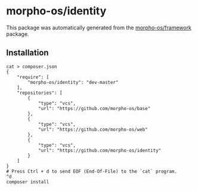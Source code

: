 # morpho-os/identity

This package was automatically generated from the [morpho-os/framework](https://github.com/morpho-os/framework) package.


## Installation

```
cat > composer.json
{
    "require": [
        "morpho-os/identity": "dev-master"
    ],
    "repositories": [
        {
            "type": "vcs",
            "url": "https://github.com/morpho-os/base"
        },
        {
            "type": "vcs",
            "url": "https://github.com/morpho-os/web"
        },
        {
            "type": "vcs",
            "url": "https://github.com/morpho-os/identity"
        }
    ]
}
# Press Ctrl + d to send EOF (End-Of-File) to the `cat` program.
^d
composer install
```